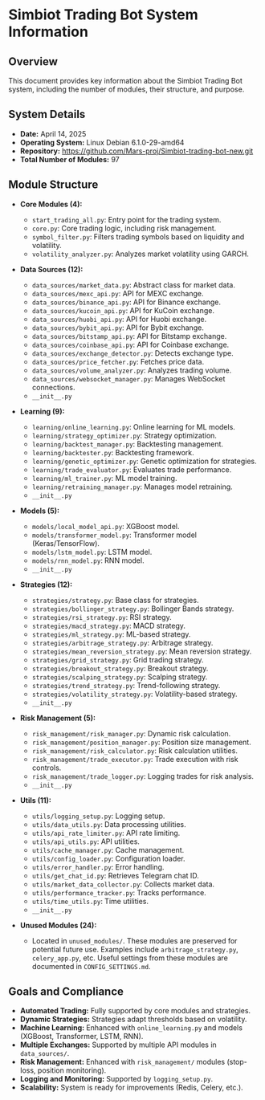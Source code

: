 # Simbiot Trading Bot System Information

## Overview
This document provides key information about the Simbiot Trading Bot system, including the number of modules, their structure, and purpose.

## System Details
- **Date:** April 14, 2025
- **Operating System:** Linux Debian 6.1.0-29-amd64
- **Repository:** https://github.com/Mars-proj/Simbiot-trading-bot-new.git
- **Total Number of Modules:** 97

## Module Structure
- **Core Modules (4):**
  - `start_trading_all.py`: Entry point for the trading system.
  - `core.py`: Core trading logic, including risk management.
  - `symbol_filter.py`: Filters trading symbols based on liquidity and volatility.
  - `volatility_analyzer.py`: Analyzes market volatility using GARCH.

- **Data Sources (12):**
  - `data_sources/market_data.py`: Abstract class for market data.
  - `data_sources/mexc_api.py`: API for MEXC exchange.
  - `data_sources/binance_api.py`: API for Binance exchange.
  - `data_sources/kucoin_api.py`: API for KuCoin exchange.
  - `data_sources/huobi_api.py`: API for Huobi exchange.
  - `data_sources/bybit_api.py`: API for Bybit exchange.
  - `data_sources/bitstamp_api.py`: API for Bitstamp exchange.
  - `data_sources/coinbase_api.py`: API for Coinbase exchange.
  - `data_sources/exchange_detector.py`: Detects exchange type.
  - `data_sources/price_fetcher.py`: Fetches price data.
  - `data_sources/volume_analyzer.py`: Analyzes trading volume.
  - `data_sources/websocket_manager.py`: Manages WebSocket connections.
  - `__init__.py`

- **Learning (9):**
  - `learning/online_learning.py`: Online learning for ML models.
  - `learning/strategy_optimizer.py`: Strategy optimization.
  - `learning/backtest_manager.py`: Backtesting management.
  - `learning/backtester.py`: Backtesting framework.
  - `learning/genetic_optimizer.py`: Genetic optimization for strategies.
  - `learning/trade_evaluator.py`: Evaluates trade performance.
  - `learning/ml_trainer.py`: ML model training.
  - `learning/retraining_manager.py`: Manages model retraining.
  - `__init__.py`

- **Models (5):**
  - `models/local_model_api.py`: XGBoost model.
  - `models/transformer_model.py`: Transformer model (Keras/TensorFlow).
  - `models/lstm_model.py`: LSTM model.
  - `models/rnn_model.py`: RNN model.
  - `__init__.py`

- **Strategies (12):**
  - `strategies/strategy.py`: Base class for strategies.
  - `strategies/bollinger_strategy.py`: Bollinger Bands strategy.
  - `strategies/rsi_strategy.py`: RSI strategy.
  - `strategies/macd_strategy.py`: MACD strategy.
  - `strategies/ml_strategy.py`: ML-based strategy.
  - `strategies/arbitrage_strategy.py`: Arbitrage strategy.
  - `strategies/mean_reversion_strategy.py`: Mean reversion strategy.
  - `strategies/grid_strategy.py`: Grid trading strategy.
  - `strategies/breakout_strategy.py`: Breakout strategy.
  - `strategies/scalping_strategy.py`: Scalping strategy.
  - `strategies/trend_strategy.py`: Trend-following strategy.
  - `strategies/volatility_strategy.py`: Volatility-based strategy.
  - `__init__.py`

- **Risk Management (5):**
  - `risk_management/risk_manager.py`: Dynamic risk calculation.
  - `risk_management/position_manager.py`: Position size management.
  - `risk_management/risk_calculator.py`: Risk calculation utilities.
  - `risk_management/trade_executor.py`: Trade execution with risk controls.
  - `risk_management/trade_logger.py`: Logging trades for risk analysis.
  - `__init__.py`

- **Utils (11):**
  - `utils/logging_setup.py`: Logging setup.
  - `utils/data_utils.py`: Data processing utilities.
  - `utils/api_rate_limiter.py`: API rate limiting.
  - `utils/api_utils.py`: API utilities.
  - `utils/cache_manager.py`: Cache management.
  - `utils/config_loader.py`: Configuration loader.
  - `utils/error_handler.py`: Error handling.
  - `utils/get_chat_id.py`: Retrieves Telegram chat ID.
  - `utils/market_data_collector.py`: Collects market data.
  - `utils/performance_tracker.py`: Tracks performance.
  - `utils/time_utils.py`: Time utilities.
  - `__init__.py`

- **Unused Modules (24):**
  - Located in `unused_modules/`. These modules are preserved for potential future use. Examples include `arbitrage_strategy.py`, `celery_app.py`, etc. Useful settings from these modules are documented in `CONFIG_SETTINGS.md`.

## Goals and Compliance
- **Automated Trading:** Fully supported by core modules and strategies.
- **Dynamic Strategies:** Strategies adapt thresholds based on volatility.
- **Machine Learning:** Enhanced with `online_learning.py` and models (XGBoost, Transformer, LSTM, RNN).
- **Multiple Exchanges:** Supported by multiple API modules in `data_sources/`.
- **Risk Management:** Enhanced with `risk_management/` modules (stop-loss, position monitoring).
- **Logging and Monitoring:** Supported by `logging_setup.py`.
- **Scalability:** System is ready for improvements (Redis, Celery, etc.).
